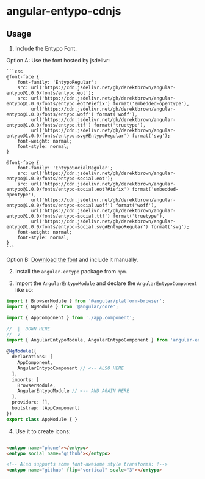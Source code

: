 # angular-entypo-cdnjs

## Usage

1. Include the Entypo Font.

  Option A: Use the font hosted by jsdelivr:

    ```css
    @font-face {
        font-family: 'EntypoRegular';
        src: url('https://cdn.jsdelivr.net/gh/derektbrown/angular-entypo@1.0.0/fonts/entypo.eot');
        src: url('https://cdn.jsdelivr.net/gh/derektbrown/angular-entypo@1.0.0/fonts/entypo.eot?#iefix') format('embedded-opentype'),
             url('https://cdn.jsdelivr.net/gh/derektbrown/angular-entypo@1.0.0/fonts/entypo.woff') format('woff'),
             url('https://cdn.jsdelivr.net/gh/derektbrown/angular-entypo@1.0.0/fonts/entypo.ttf') format('truetype'),
             url('https://cdn.jsdelivr.net/gh/derektbrown/angular-entypo@1.0.0/fonts/entypo.svg#EntypoRegular') format('svg');
        font-weight: normal;
        font-style: normal;
    }

    @font-face {
        font-family: 'EntypoSocialRegular';
        src: url('https://cdn.jsdelivr.net/gh/derektbrown/angular-entypo@1.0.0/fonts/entypo-social.eot');
        src: url('https://cdn.jsdelivr.net/gh/derektbrown/angular-entypo@1.0.0/fonts/entypo-social.eot?#iefix') format('embedded-opentype'),
             url('https://cdn.jsdelivr.net/gh/derektbrown/angular-entypo@1.0.0/fonts/entypo-social.woff') format('woff'),
             url('https://cdn.jsdelivr.net/gh/derektbrown/angular-entypo@1.0.0/fonts/entypo-social.ttf') format('truetype'),
             url('https://cdn.jsdelivr.net/gh/derektbrown/angular-entypo@1.0.0/fonts/entypo-social.svg#EntypoRegular') format('svg');
        font-weight: normal;
        font-style: normal;
    }
    ```

  Option B: [Download the font](https://github.com/danielbruce/entypo) and include it manually.

2. Install the `angular-entypo` package from `npm`.

3. Import the `AngularEntypoModule` and declare the `AngularEntypoComponent` like so:

  ```typescript
  import { BrowserModule } from '@angular/platform-browser';
  import { NgModule } from '@angular/core';

  import { AppComponent } from './app.component';

  //  |  DOWN HERE
  //  V
  import { AngularEntypoModule, AngularEntypoComponent } from 'angular-entypo';

  @NgModule({
    declarations: [
      AppComponent,
      AngularEntypoComponent // <-- ALSO HERE
    ],
    imports: [
      BrowserModule,
      AngularEntypoModule // <-- AND AGAIN HERE
    ],
    providers: [],
    bootstrap: [AppComponent]
  })
  export class AppModule { }

  ```

4. Use it to create icons:

  ```html

  <entypo name="phone"></entypo>
  <entypo social name="github"></entypo>

  <!-- Also supports some font-awesome style transforms: !-->
  <entypo name="github" flip="vertical" scale="3"></entypo>

  ```

